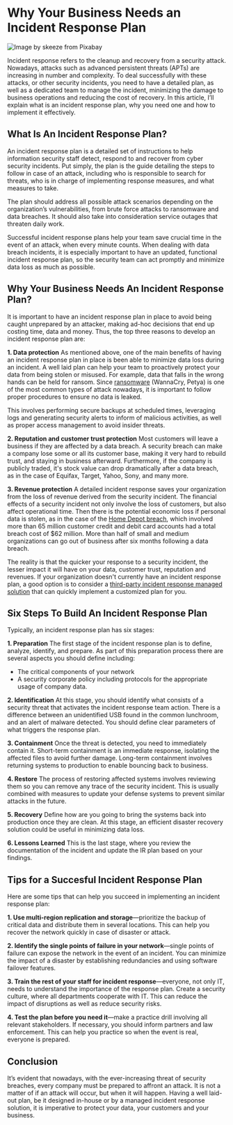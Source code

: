 # Why Your Business Needs an Incident Response Plan
![Image by skeeze from Pixabay](https://cdn.pixabay.com/photo/2015/10/12/17/35/security-response-team-984752_960_720.jpg)

Incident response refers to the cleanup and recovery from a security attack. Nowadays, attacks such as advanced persistent threats (APTs) are increasing in number and complexity. To deal successfully with these attacks, or other security incidents, you need to have a detailed plan, as well as a dedicated team to manage the incident, minimizing the damage to business operations and reducing the cost of recovery. In this article, I’ll explain what is an incident response plan, why you need one and how to implement it effectively.

## What Is An Incident Response Plan?
An incident response plan is a detailed set of instructions to help information security staff detect, respond to and recover from cyber security incidents. Put simply, the plan is the guide detailing the steps to follow in case of an attack, including who is responsible to search for threats, who is in charge of implementing response measures, and what measures to take. 

The plan should address all possible attack scenarios depending on the organization’s vulnerabilities, from brute force attacks to ransomware and data breaches. It should also take into consideration service outages that threaten daily work.

Successful incident response plans help your team save crucial time in the event of an attack, when every minute counts. When dealing with data breach incidents, it is especially important to have an updated, functional incident response plan, so the security team can act promptly and minimize data loss as much as possible. 

## Why Your Business Needs An Incident Response Plan?
It is important to have an incident response plan in place to avoid being caught unprepared by an attacker, making ad-hoc decisions that end up costing time, data and money. 
Thus, the top three reasons to develop an incident response plan are: 
 
**1. Data protection**
As mentioned above, one of the main benefits of having an incident response plan in place is been able to minimize data loss during an incident. A well laid plan can help your team to proactively protect your data from being stolen or misused. For example, data that falls in the wrong hands can be held for ransom. Since [ransomware](https://www.us-cert.gov/Ransomware) (WannaCry, Petya) is one of the most common types of attack nowadays, it is important to follow proper procedures to ensure no data is leaked. 
 
This involves performing secure backups at scheduled times, leveraging logs and generating security alerts to inform of malicious activities, as well as proper access management to avoid insider threats. 
 
**2. Reputation and customer trust protection**
Most customers will leave a business if they are affected by a data breach. A security breach can make a company lose some or all its customer base, making it very hard to rebuild trust, and staying in business afterward. Furthermore, if the company is publicly traded, it's stock value can drop dramatically after a data breach, as in the case of Equifax, Target, Yahoo, Sony, and many more.

**3. Revenue protection**
A detailed incident response saves your organization from the loss of revenue derived from the security incident. The financial effects of a security incident not only involve the loss of customers, but also affect operational time. Then there is the potential economic loss if personal data is stolen, as in the case of the [Home Depot breach](https://www.bankinfosecurity.com/home-depot-confirms-data-breach-a-7288), which involved more than 65 million customer credit and debit card accounts had a total breach cost of $62 million. More than half of small and medium organizations can go out of business after six months following a data breach. 

The reality is that the quicker your response to a security incident, the lesser impact it will have on your data, customer trust, reputation and revenues. If your organization doesn't currently have an incident response plan, a good option is to consider a [third-party incident response managed solution](https://www.exabeam.com/incident-response/incident-response-plan/) that can quickly implement a customized plan for you.   

## Six Steps To Build An Incident Response Plan
Typically, an incident response plan has six stages: 

**1. Preparation**
The first stage of the incident response plan is to define, analyze, identify, and prepare. As part of this preparation process there are several aspects you should define including: 
* The critical components of your network
* A security corporate policy including protocols for the appropriate usage of company data. 

**2. Identification**
At this stage, you should identify what consists of a security threat that activates the incident response team action. There is a difference between an unidentified USB found in the common lunchroom, and an alert of malware detected. You should define clear parameters of what triggers the response plan. 

**3. Containment**
Once the threat is detected, you need to immediately contain it. Short-term containment is an immediate response, isolating the affected files to avoid further damage. Long-term containment involves returning systems to production to enable bouncing back to business. 

**4. Restore**
The process of restoring affected systems involves reviewing them so you can remove any trace of the security incident. This is usually combined with measures to update your defense systems to prevent similar attacks in the future. 

**5. Recovery**
Define how are you going to bring the systems back into production once they are clean. At this stage, an efficient disaster recovery solution could be useful in minimizing data loss. 

**6. Lessons Learned**
This is the last stage, where you review the documentation of the incident and update the IR plan based on your findings. 

## Tips for a Succesful Incident Response Plan
Here are some tips that can help you succeed in implementing an incident response plan:

**1. Use multi-region replication and storage**—prioritize the backup of critical data and distribute them in several locations. This can help you recover the network quickly in case of disaster or attack. 

**2. Identify the single points of failure in your network**—single points of failure can expose the network in the event of an incident. You can minimize the impact of a disaster by establishing redundancies and using software failover features. 

**3. Train the rest of your staff for incident response**—everyone, not only IT, needs to understand the importance of the response plan. Create a security culture, where all departments cooperate with IT. This can reduce the impact of disruptions as well as reduce security risks. 

**4. Test the plan before you need it**—make a practice drill involving all relevant stakeholders. If necessary, you should inform partners and law enforcement. This can help you practice so when the event is real, everyone is prepared.  

## Conclusion
It’s evident that nowadays, with the ever-increasing threat of security breaches, every company must be prepared to affront an attack. It is not a matter of if an attack will occur, but when it will happen. Having a well laid-out plan, be it designed in-house or by a managed incident response solution, it is imperative to protect your data, your customers and your business. 
